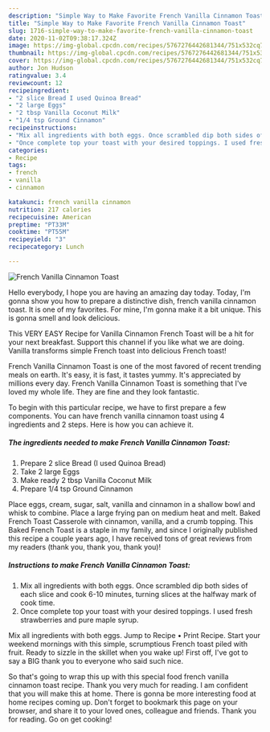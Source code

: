 ```yaml
---
description: "Simple Way to Make Favorite French Vanilla Cinnamon Toast"
title: "Simple Way to Make Favorite French Vanilla Cinnamon Toast"
slug: 1716-simple-way-to-make-favorite-french-vanilla-cinnamon-toast
date: 2020-11-02T09:38:17.324Z
image: https://img-global.cpcdn.com/recipes/5767276442681344/751x532cq70/french-vanilla-cinnamon-toast-recipe-main-photo.jpg
thumbnail: https://img-global.cpcdn.com/recipes/5767276442681344/751x532cq70/french-vanilla-cinnamon-toast-recipe-main-photo.jpg
cover: https://img-global.cpcdn.com/recipes/5767276442681344/751x532cq70/french-vanilla-cinnamon-toast-recipe-main-photo.jpg
author: Jon Hudson
ratingvalue: 3.4
reviewcount: 12
recipeingredient:
- "2 slice Bread I used Quinoa Bread"
- "2 large Eggs"
- "2 tbsp Vanilla Coconut Milk"
- "1/4 tsp Ground Cinnamon"
recipeinstructions:
- "Mix all ingredients with both eggs. Once scrambled dip both sides of each slice and cook 6-10 minutes, turning slices at the halfway mark of cook time."
- "Once complete top your toast with your desired toppings. I used fresh strawberries and pure maple syrup."
categories:
- Recipe
tags:
- french
- vanilla
- cinnamon

katakunci: french vanilla cinnamon 
nutrition: 217 calories
recipecuisine: American
preptime: "PT33M"
cooktime: "PT55M"
recipeyield: "3"
recipecategory: Lunch

---
```



![French Vanilla Cinnamon Toast](https://img-global.cpcdn.com/recipes/5767276442681344/751x532cq70/french-vanilla-cinnamon-toast-recipe-main-photo.jpg)

Hello everybody, I hope you are having an amazing day today. Today, I'm gonna show you how to prepare a distinctive dish, french vanilla cinnamon toast. It is one of my favorites. For mine, I'm gonna make it a bit unique. This is gonna smell and look delicious.

This VERY EASY Recipe for Vanilla Cinnamon French Toast will be a hit for your next breakfast. Support this channel if you like what we are doing. Vanilla transforms simple French toast into delicious French toast!

French Vanilla Cinnamon Toast is one of the most favored of recent trending meals on earth. It's easy, it is fast, it tastes yummy. It's appreciated by millions every day. French Vanilla Cinnamon Toast is something that I've loved my whole life. They are fine and they look fantastic.


To begin with this particular recipe, we have to first prepare a few components. You can have french vanilla cinnamon toast using 4 ingredients and 2 steps. Here is how you can achieve it.

<!--inarticleads1-->

##### The ingredients needed to make French Vanilla Cinnamon Toast:

1. Prepare 2 slice Bread (I used Quinoa Bread)
1. Take 2 large Eggs
1. Make ready 2 tbsp Vanilla Coconut Milk
1. Prepare 1/4 tsp Ground Cinnamon


Place eggs, cream, sugar, salt, vanilla and cinnamon in a shallow bowl and whisk to combine. Place a large frying pan on medium heat and melt. Baked French Toast Casserole with cinnamon, vanilla, and a crumb topping. This Baked French Toast is a staple in my family, and since I originally published this recipe a couple years ago, I have received tons of great reviews from my readers (thank you, thank you, thank you)! 

<!--inarticleads2-->

##### Instructions to make French Vanilla Cinnamon Toast:

1. Mix all ingredients with both eggs. Once scrambled dip both sides of each slice and cook 6-10 minutes, turning slices at the halfway mark of cook time.
1. Once complete top your toast with your desired toppings. I used fresh strawberries and pure maple syrup.


Mix all ingredients with both eggs. Jump to Recipe • Print Recipe. Start your weekend mornings with this simple, scrumptious French toast piled with fruit. Ready to sizzle in the skillet when you wake up! First off, I&#39;ve got to say a BIG thank you to everyone who said such nice. 

So that's going to wrap this up with this special food french vanilla cinnamon toast recipe. Thank you very much for reading. I am confident that you will make this at home. There is gonna be more interesting food at home recipes coming up. Don't forget to bookmark this page on your browser, and share it to your loved ones, colleague and friends. Thank you for reading. Go on get cooking!
